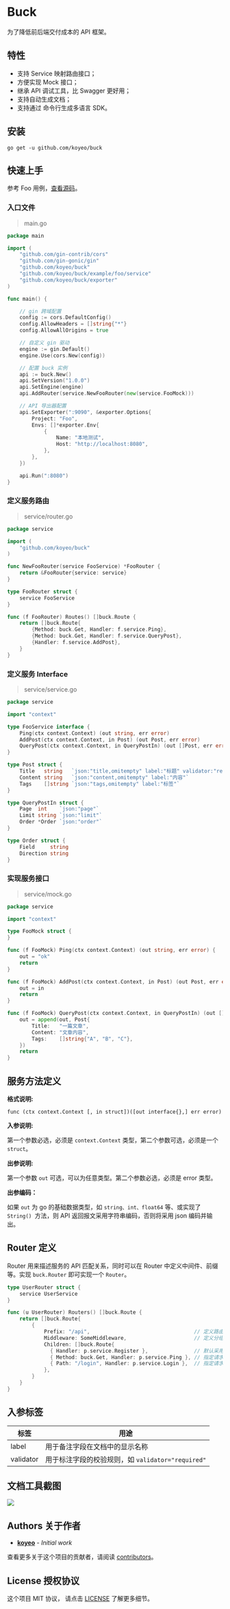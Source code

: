 # Buck

为了降低前后端交付成本的 API 框架。

## 特性

* 支持 Service 映射路由接口；
* 方便实现 Mock 接口；
* 继承 API 调试工具，比 Swagger 更好用；  
* 支持自动生成文档；
* 支持通过 命令行生成多语言 SDK。

## 安装

```
go get -u github.com/koyeo/buck
```

## 快速上手

参考 Foo 用例，[查看源码]()。

### 入口文件

> main.go

```go
package main

import (
    "github.com/gin-contrib/cors"
    "github.com/gin-gonic/gin"
    "github.com/koyeo/buck"
    "github.com/koyeo/buck/example/foo/service"
    "github.com/koyeo/buck/exporter"
)

func main() {

    // gin 跨域配置
    config := cors.DefaultConfig()
    config.AllowHeaders = []string{"*"}
    config.AllowAllOrigins = true

    // 自定义 gin 驱动
    engine := gin.Default()
    engine.Use(cors.New(config))

    // 配置 buck 实例
    api := buck.New()
    api.SetVersion("1.0.0")
    api.SetEngine(engine)
    api.AddRouter(service.NewFooRouter(new(service.FooMock)))

    // API 导出器配置
    api.SetExporter(":9090", &exporter.Options{
        Project: "Foo",
        Envs: []*exporter.Env{
            {
                Name: "本地测试",
                Host: "http://localhost:8080",
            },
        },
    })

    api.Run(":8080")
}
```

### 定义服务路由

> service/router.go

```go
package service

import (
	"github.com/koyeo/buck"
)

func NewFooRouter(service FooService) *FooRouter {
	return &FooRouter{service: service}
}

type FooRouter struct {
	service FooService
}

func (f FooRouter) Routes() []buck.Route {
	return []buck.Route{
		{Method: buck.Get, Handler: f.service.Ping},
		{Method: buck.Get, Handler: f.service.QueryPost},
		{Handler: f.service.AddPost},
	}
}
```

### 定义服务 Interface

> service/service.go

```go
package service

import "context"

type FooService interface {
    Ping(ctx context.Context) (out string, err error)
    AddPost(ctx context.Context, in Post) (out Post, err error)
    QueryPost(ctx context.Context, in QueryPostIn) (out []Post, err error)
}

type Post struct {
    Title   string   `json:"title,omitempty" label:"标题" validator:"required"`
    Content string   `json:"content,omitempty" label:"内容"`
    Tags    []string `json:"tags,omitempty" label:"标签"`
}

type QueryPostIn struct {
    Page  int    `json:"page"`
    Limit string `json:"limit"`
    Order *Order `json:"order"`
}

type Order struct {
    Field     string
    Direction string
}
```

### 实现服务接口

> service/mock.go

```go
package service

import "context"

type FooMock struct {
}

func (f FooMock) Ping(ctx context.Context) (out string, err error) {
	out = "ok"
	return
}

func (f FooMock) AddPost(ctx context.Context, in Post) (out Post, err error) {
	out = in
	return
}

func (f FooMock) QueryPost(ctx context.Context, in QueryPostIn) (out []Post, err error) {
	out = append(out, Post{
		Title:   "一篇文章",
		Content: "文章内容",
		Tags:    []string{"A", "B", "C"},
	})
	return
}

```



## 服务方法定义

**格式说明:**

```
func (ctx context.Context [, in struct])([out interface{},] err error)
```

**入参说明:**

第一个参数必选，必须是 `context.Context` 类型，第二个参数可选，必须是一个 `struct`。

**出参说明:**

第一个参数 `out` 可选，可以为任意类型。第二个参数必选，必须是 error 类型。



**出参编码：**

如果 `out` 为 go 的基础数据类型，如 `string、int、float64` 等、或实现了 `String() `方法，则 API 返回报文采用字符串编码，否则将采用 json 编码并输出。

## Router 定义

Router 用来描述服务的 API 匹配关系，同时可以在 Router 中定义中间件、前缀等。实现 `buck.Router` 即可实现一个 `Router`。

```go
type UserRouter struct {
    service UserService
}

func (u UserRouter) Routers() []buck.Route {
    return []buck.Route{
        {
            Prefix: "/api",                                  // 定义路由分组前缀
            Middleware: SomeMiddleware,                      // 定义分组中间件
            Children: []buck.Route{
              { Handler: p.service.Register },               // 默认采用 Post 方法，Handler 方法名作为路径    
              { Method: buck.Get, Handler: p.service.Ping }, // 指定请求方法
              { Path: "/login", Handler: p.service.Login },  // 指定请求路径
            },
        }    
    }   
}
```

## 入参标签

| 标签        | 用途                                   |
| --------- | ------------------------------------ |
| label     | 用于备注字段在文档中的显示名称                      |
| validator | 用于标注字段的校验规则，如 `validator="required"` |

## 文档工具截图 

![](images/screenshot.png)

## Authors 关于作者

- [**koyeo**](https://github.com/koeyo) - *Initial work* 

查看更多关于这个项目的贡献者，请阅读 [contributors](https://gist.github.com/wangyan/6e8021667fe7f2082d153bed2d764618#)。

## License 授权协议

这个项目 MIT 协议， 请点击 [LICENSE](https://choosealicense.com/licenses/mit) 了解更多细节。
